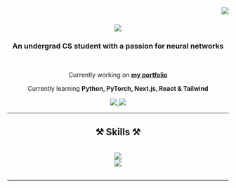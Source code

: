 <img align="right" src="https://visitor-badge.laobi.icu/badge?page_id=cole-godfrey.cole-godfrey"/>

<h1 align="center">
    <img src="https://readme-typing-svg.herokuapp.com/?font=Orbitron&color=D4AF37&size=35&center=true&vCenter=true&width=500&height=70&duration=4000&lines=Hello;+I'm+Cole+Godfrey;" />
</h1>

<h3 align="center">An undergrad CS student with a passion for neural networks</h3>

<br/>

<div align="center">
 
 Currently working on [**my portfolio**](https://github.com/cole-godfrey/portfolio)
 
 Currently learning **Python, PyTorch, Next.js, React & Tailwind**
 
 </div>

 <div align="center"> 
  <a href="mailto:colegodfrey34@gmail.com">
    <img src="https://img.shields.io/badge/Gmail-D14836?style=for-the-badge&logo=gmail&logoColor=white" />
  </a>
  <a href="https://linkedin.com/in/c-godfrey">
    <img src="https://img.shields.io/badge/LinkedIn-0077B5?style=for-the-badge&logo=linkedin&logoColor=white"/>
  </a>
</div>

<hr/>
 
<h2 align="center">⚒️ Skills ⚒️</h2>
<br/>
<div align="center">
    <img src="https://skillicons.dev/icons?i=react,tailwind"/>
</div>
<div align="center">
    <img src="https://skillicons.dev/icons?i=py,pytorch,nextjs,threejs"/>
</div>

<br/>
<hr/>

